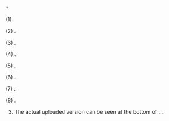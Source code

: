 
## .
(1) .

(2) .

(3) .

(4) .

(5) .

(6) .

(7) .

(8) .







3. The actual uploaded version can be seen at the bottom of ...
